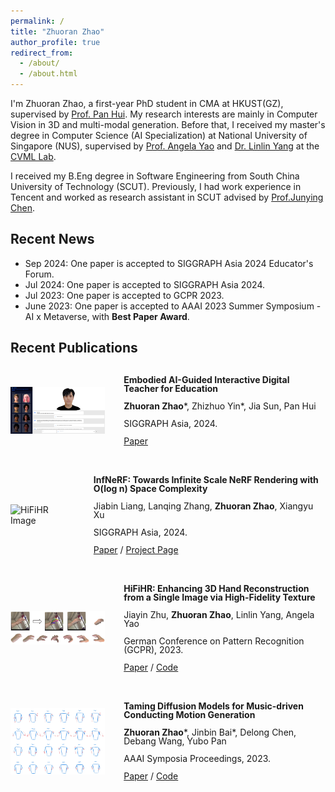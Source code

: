 ```yaml
---
permalink: /
title: "Zhuoran Zhao"
author_profile: true
redirect_from: 
  - /about/
  - /about.html
---
```


I'm Zhuoran Zhao, a first-year PhD student in CMA at HKUST(GZ), supervised by [Prof. Pan Hui](https://panhui.people.ust.hk/). My research interests are mainly in Computer Vision in 3D and multi-modal generation. Before that, I received my master's degree in Computer Science (AI Specialization) at National University of Singapore (NUS), supervised by [Prof. Angela Yao](https://www.comp.nus.edu.sg/~ayao/) and [Dr. Linlin Yang](https://mu4yang.com/) at the [CVML Lab](https://cvml.comp.nus.edu.sg/).

I received my B.Eng degree in Software Engineering from South China University of Technology (SCUT). Previously, I had work experience in Tencent and worked as research assistant in SCUT advised by [Prof.Junying Chen](https://scholar.google.com/citations?user=vbIfLPsAAAAJ&hl=zh-CN).

## Recent News
- Sep 2024: One paper is accepted to SIGGRAPH Asia 2024 Educator's Forum.
- Jul 2024: One paper is accepted to SIGGRAPH Asia 2024.
- Jul 2023: One paper is accepted to GCPR 2023.
- June 2023: One paper is accepted to AAAI 2023 Summer Symposium - AI x Metaverse, with **Best Paper Award**.

## Recent Publications
<div style="display: flex; align-items: center; margin-bottom: 20px;">
  <!-- <video controls autoplay width="30%" style="margin-right: 30px;">
    <source src="../images/infnerf.mp4" type="video/mp4">
  </video> -->
  <img src="../images/teacher.jpeg" alt="HiFiHR Image" width="30%" style="margin-right: 30px;"/>
    <div style="line-height: 1;">
        <p><strong>Embodied AI-Guided Interactive Digital Teacher for Education</strong></p>
        <p><strong>Zhuoran Zhao</strong>*, Zhizhuo Yin*, Jia Sun, Pan Hui</p>
        <p>SIGGRAPH Asia, 2024.</p>
        <p><a href="https://dl.acm.org/doi/10.1145/3680533.3697070">Paper</a>
    </div>
</div>

<div style="display: flex; align-items: center; margin-bottom: 20px;">
  <!-- <video controls autoplay width="30%" style="margin-right: 30px;">
    <source src="../images/infnerf.mp4" type="video/mp4">
  </video> -->
  <img src="../images/infnerf.gif" alt="HiFiHR Image" width="30%" style="margin-right: 30px;"/>
    <div style="line-height: 1;">
        <p><strong>InfNeRF: Towards Infinite Scale NeRF Rendering with O(log n) Space Complexity</strong></p>
        <p>Jiabin Liang, Lanqing Zhang, <strong>Zhuoran Zhao</strong>, Xiangyu Xu</p>
        <p>SIGGRAPH Asia, 2024.</p>
        <p><a href="https://arxiv.org/pdf/2403.14376v2">Paper</a> / <a href="https://jiabinliang.github.io/InfNeRF.io/">Project Page</a></p>
    </div>
</div>

<div style="display: flex; align-items: center; margin-bottom: 20px;">
    <img src="../images/hifi.png" alt="HiFiHR Image" width="30%" style="margin-right: 30px;"/>
    <div style="line-height: 1;">
        <p><strong>HiFiHR: Enhancing 3D Hand Reconstruction from a Single Image via High-Fidelity Texture</strong></p>
        <p>Jiayin Zhu, <strong>Zhuoran Zhao</strong>, Linlin Yang, Angela Yao</p>
        <p>German Conference on Pattern Recognition (GCPR), 2023.</p>
        <p><a href="https://arxiv.org/abs/2308.13628">Paper</a> / <a href="https://github.com/viridityzhu/HiFiHR">Code</a></p>
    </div>
</div>

<div style="display: flex; align-items: center;">
    <img src="../images/taming.png" alt="HiFiHR Image" width="30%" style="margin-right: 30px;"/>
    <div style="line-height: 1;">
        <p style="margin: 10;"><strong>Taming Diffusion Models for Music-driven Conducting Motion Generation</strong></p>
        <p style="margin: 10;"><strong>Zhuoran Zhao</strong>*, Jinbin Bai*, Delong Chen, Debang Wang, Yubo Pan</p>
        <p style="margin: 10;">AAAI Symposia Proceedings, 2023.</p>
        <p style="margin: 10;"><a href="https://arxiv.org/abs/2306.10065">Paper</a> / <a href="https://github.com/viiika/Diffusion-Conductor">Code</a></p>
    </div>
</div>
<!-- - HiFiHR: Enhancing 3D Hand Reconstruction from a Single Image via High-Fidelity Texture 
  Jiayin Zhu, **Zhuoran Zhao**, Linlin Yang, Angela Yao  
  German Conference on Pattern Recognition (GCPR), 2023.  
  [Paper](https://arxiv.org/abs/2308.13628) / [Code](https://github.com/viridityzhu/HiFiHR) -->

<!-- - Taming Diffusion Models for Music-driven Conducting Motion Generation  
  **Zhuoran Zhao**, Jinbin Bai, Delong Chen, Debang Wang, Yubo Pan  
  AAAI symposia proceedings, 2023.  
  [Paper](https://arxiv.org/abs/2306.10065) / [Code](https://github.com/viiika/Diffusion-Conductor) -->
